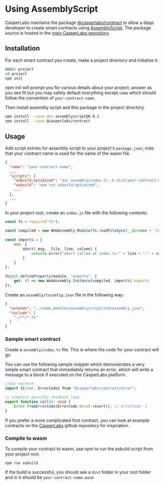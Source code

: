 # Using AssemblyScript

CasperLabs maintains the package [@casperlabs/contract](https://www.npmjs.com/package/@casperlabs/contract) to allow a dapp developer to create smart contracts using [AssemblyScript](https://www.npmjs.com/package/assemblyscript). The package source is hosted in the [main CasperLabs repository](https://github.com/CasperLabs/CasperLabs/tree/dev/execution-engine/contract-as).

## Installation
For each smart contract you create, make a project directory and initialize it.

```sh
mkdir project
cd project
npm init
```

npm init will prompt you for various details about your project;
answer as you see fit but you may safely default everything except `name` which should follow the convention of
`your-contract-name`.

Then install assembly script and this package in the project directory.

```sh
npm install --save-dev assemblyscript@0.9.1
npm install --save @casperlabs/contract
```

## Usage
Add script entries for assembly script to your project's `package.json`; note that your contract name is used
for the name of the wasm file.

```json
{
  "name": "your-contract-name",
  ...
  "scripts": {
    "asbuild:optimized": "asc assembly/index.ts -b dist/your-contract-name.wasm --validate --optimize --use abort=",
    "asbuild": "npm run asbuild:optimized",
    ...
  },
  ...
}
```

In your project root, create an `index.js` file with the following contents:

```js
const fs = require("fs");
​
const compiled = new WebAssembly.Module(fs.readFileSync(__dirname + "/dist/your-contract-name.wasm"));
​
const imports = {
    env: {
        abort(_msg, _file, line, column) {
            console.error("abort called at index.ts:" + line + ":" + column);
        }
    }
};
​
Object.defineProperty(module, "exports", {
    get: () => new WebAssembly.Instance(compiled, imports).exports
});
```

Create an `assembly/tsconfig.json` file in the following way:
```json
{
  "extends": "../node_modules/assemblyscript/std/assembly.json",
  "include": [
    "./**/*.ts"
  ]
}
```

### Sample smart contract
Create a `assembly/index.ts` file. This is where the code for your contract will go.

You can use the following sample snippet which demonstrates a very simple smart contract that immediately returns an error, which will write a message to a block if executed on the CasperLabs platform.

```typescript
//@ts-nocheck
import {Error, ErrorCode} from "@casperlabs/contract/error";

// simplest possible feedback loop
export function call(): void {
    Error.fromErrorCode(ErrorCode.None).revert(); // ErrorCode: 1
}
```
If you prefer a more complicated first contract, you can look at example contracts on the [CasperLabs](https://github.com/CasperLabs/CasperLabs/tree/master/execution-engine/contracts-as/examples) github repository for inspiration.

### Compile to wasm
To compile your contract to wasm, use npm to run the asbuild script from your project root.
```
npm run asbuild
```
If the build is successful, you should see a `dist` folder in your root folder and in it
should be `your-contract-name.wasm`
